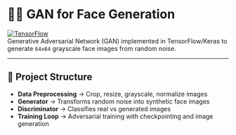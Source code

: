 # 🧑‍🎨 GAN for Face Generation
[![TensorFlow](https://img.shields.io/badge/TensorFlow-2.x-orange?logo=tensorflow)](https://www.tensorflow.org/)  
Generative Adversarial Network (GAN) implemented in TensorFlow/Keras to generate `64x64` grayscale face images from random noise.  

---

## 📂 Project Structure
- **Data Preprocessing** → Crop, resize, grayscale, normalize images  
- **Generator** → Transforms random noise into synthetic face images  
- **Discriminator** → Classifies real vs generated images  
- **Training Loop** → Adversarial training with checkpointing and image generation  
